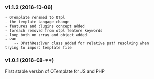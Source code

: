 ### v1.1.2 (2016-10-06)

	- OTemplate renamed to OTpl
	- the template langage change
	- features and plugins concept added
	- foreach removed from otpl feature keywords
	- loop both on array and object added
	- PHP
		-- OPathResolver class added for relative path resolving when trying to import template file

### v1.0.1 (2016-08-**)

First stable version of OTemplate for JS and PHP
